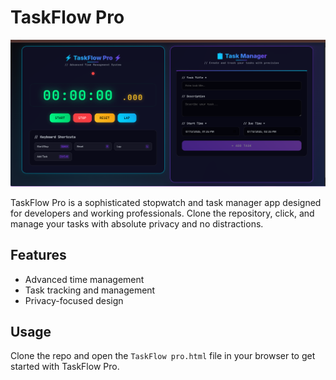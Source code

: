 # TaskFlow Pro

![TaskFlow Pro](TaskFlow%20Pro.png)

TaskFlow Pro is a sophisticated stopwatch and task manager app designed for developers and working professionals. Clone the repository, click, and manage your tasks with absolute privacy and no distractions.

## Features
- Advanced time management
- Task tracking and management
- Privacy-focused design

## Usage
Clone the repo and open the `TaskFlow pro.html` file in your browser to get started with TaskFlow Pro.


